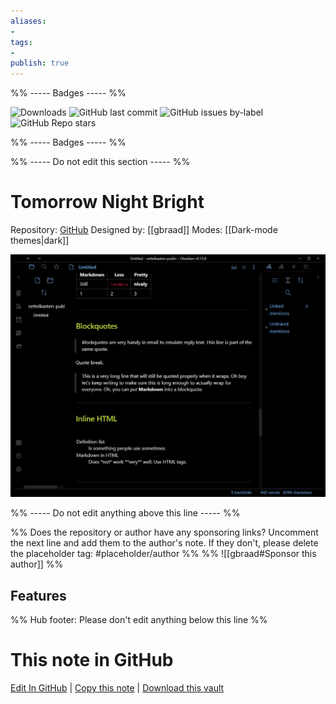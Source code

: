 ```yaml
---
aliases:
- 
tags: 
- 
publish: true
---
```


%% ----- Badges ----- %%

![Downloads](https://img.shields.io/badge/downloads-1578-573E7A?style=for-the-badge&logo=)
![GitHub last commit](https://img.shields.io/github/last-commit/gbraad/obsidian-tomorrow-night-bright-theme?color=573E7A&label=last%20update&logo=github&style=for-the-badge)
![GitHub issues by-label](https://img.shields.io/github/issues/gbraad/obsidian-tomorrow-night-bright-theme/help%20wanted?color=573E7A&logo=github&style=for-the-badge) 
![GitHub Repo stars](https://img.shields.io/github/stars/gbraad/obsidian-tomorrow-night-bright-theme?color=573E7A&logo=github&style=for-the-badge)

%% ----- Badges ----- %%

%% ----- Do not edit this section ----- %%

# Tomorrow Night Bright

Repository: [GitHub](https://github.com/gbraad/obsidian-tomorrow-night-bright-theme)
Designed by: [[gbraad]]
Modes: [[Dark-mode themes|dark]]



![screenshot](https://github.com/gbraad/obsidian-tomorrow-night-bright-theme/raw/HEAD/images/example.png)

%% ----- Do not edit anything above this line ----- %% 

%% Does the repository or author have any sponsoring links? Uncomment the next line and add them to the author's note. If they don't, please delete the placeholder tag: #placeholder/author %%
%% ![[gbraad#Sponsor this author]] %%


## Features



%% Hub footer: Please don't edit anything below this line %%

# This note in GitHub

<span class="git-footer">[Edit In GitHub](https://github.dev/obsidian-community/obsidian-hub/blob/main/02%20-%20Community%20Expansions/02.05%20All%20Community%20Expansions/Themes/Tomorrow%20Night%20Bright.md "git-hub-edit-note") | [Copy this note](https://raw.githubusercontent.com/obsidian-community/obsidian-hub/main/02%20-%20Community%20Expansions/02.05%20All%20Community%20Expansions/Themes/Tomorrow%20Night%20Bright.md "git-hub-copy-note") | [Download this vault](https://github.com/obsidian-community/obsidian-hub/archive/refs/heads/main.zip "git-hub-download-vault") </span>
